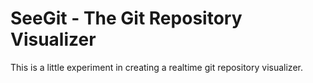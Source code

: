 # SeeGit - The Git Repository Visualizer

This is a little experiment in creating a realtime git repository visualizer.